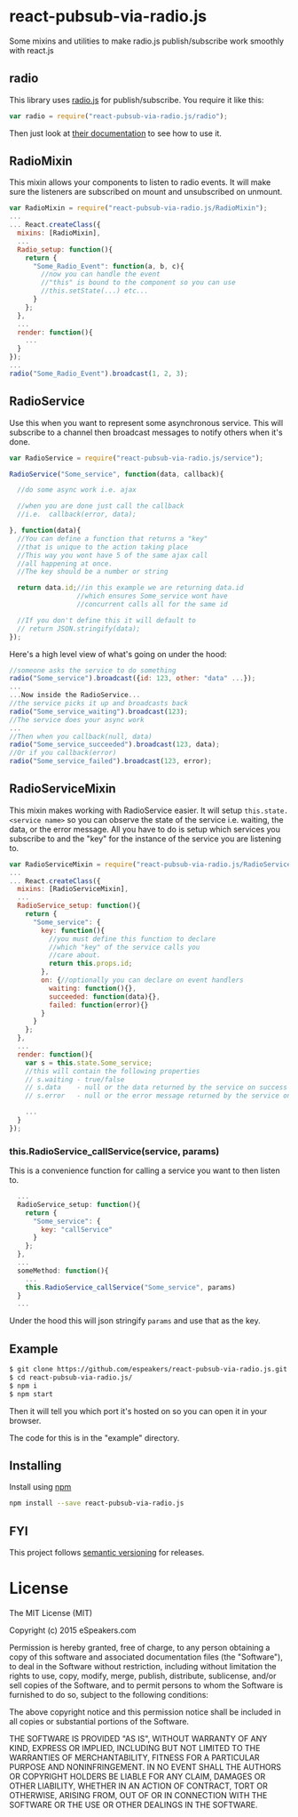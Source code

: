 # react-pubsub-via-radio.js
Some mixins and utilities to make radio.js publish/subscribe work smoothly with react.js

## radio
This library uses [radio.js](http://radio.uxder.com/) for publish/subscribe. You require it like this:
```js
var radio = require("react-pubsub-via-radio.js/radio");
```
Then just look at [their documentation](http://radio.uxder.com/documentation.html) to see how to use it.

## RadioMixin
This mixin allows your components to listen to radio events. It will make sure the listeners are subscribed on mount and unsubscribed on unmount.
```js
var RadioMixin = require("react-pubsub-via-radio.js/RadioMixin");
...
... React.createClass({
  mixins: [RadioMixin],
  ...
  Radio_setup: function(){
    return {
      "Some_Radio_Event": function(a, b, c){
        //now you can handle the event
        //"this" is bound to the component so you can use
        //this.setState(...) etc...
      }
    };
  },
  ...
  render: function(){
    ...
  }
});
...
radio("Some_Radio_Event").broadcast(1, 2, 3);
```

## RadioService
Use this when you want to represent some asynchronous service. This will subscribe to a channel then broadcast messages to notify others when it's done.
```js
var RadioService = require("react-pubsub-via-radio.js/service");

RadioService("Some_service", function(data, callback){

  //do some async work i.e. ajax

  //when you are done just call the callback
  //i.e.  callback(error, data);

}, function(data){
  //You can define a function that returns a "key"
  //that is unique to the action taking place
  //This way you wont have 5 of the same ajax call
  //all happening at once.
  //The key should be a number or string

  return data.id;//in this example we are returning data.id
                 //which ensures Some_service wont have
                 //concurrent calls all for the same id

  //If you don't define this it will default to
  // return JSON.stringify(data);
});
```
Here's a high level view of what's going on under the hood:
```js
//someone asks the service to do something
radio("Some_service").broadcast({id: 123, other: "data" ...});
...
...Now inside the RadioService...
//the service picks it up and broadcasts back
radio("Some_service_waiting").broadcast(123);
//The service does your async work
...
//Then when you callback(null, data)
radio("Some_service_succeeded").broadcast(123, data);
//Or if you callback(error)
radio("Some_service_failed").broadcast(123, error);
```

## RadioServiceMixin
This mixin makes working with RadioService easier. It will setup `this.state.<service name>` so you can observe the state of the service i.e. waiting, the data, or the error message. All you have to do is setup which services you subscribe to and the "key" for the instance of the service you are listening to.
```js
var RadioServiceMixin = require("react-pubsub-via-radio.js/RadioServiceMixin");
...
... React.createClass({
  mixins: [RadioServiceMixin],
  ...
  RadioService_setup: function(){
    return {
      "Some_service": {
        key: function(){
          //you must define this function to declare
          //which "key" of the service calls you
          //care about.
          return this.props.id;
        },
        on: {//optionally you can declare on event handlers
          waiting: function(){},
          succeeded: function(data){},
          failed: function(error){}
        }
      }
    };
  },
  ...
  render: function(){
    var s = this.state.Some_service;
    //this will contain the following properties
    // s.waiting - true/false
    // s.data    - null or the data returned by the service on success
    // s.error   - null or the error message returned by the service on failure

    ...
  }
});
```

### this.RadioService_callService(service, params)
This is a convenience function for calling a service you want to then listen to.
```js
  ...
  RadioService_setup: function(){
    return {
      "Some_service": {
        key: "callService"
      }
    };
  },
  ...
  someMethod: function(){
    ...
    this.RadioService_callService("Some_service", params)
  }
  ...
```
Under the hood this will json stringify `params` and use that as the key.

## Example
```sh
$ git clone https://github.com/espeakers/react-pubsub-via-radio.js.git
$ cd react-pubsub-via-radio.js/
$ npm i
$ npm start
```
Then it will tell you which port it's hosted on so you can open it in your browser.

The code for this is in the "example" directory.

## Installing
Install using [npm](https://www.npmjs.com/)
```sh
npm install --save react-pubsub-via-radio.js
```

## FYI

This project follows [semantic versioning](http://semver.org/) for releases.

# License

The MIT License (MIT)

Copyright (c) 2015 eSpeakers.com

Permission is hereby granted, free of charge, to any person obtaining a copy
of this software and associated documentation files (the "Software"), to deal
in the Software without restriction, including without limitation the rights
to use, copy, modify, merge, publish, distribute, sublicense, and/or sell
copies of the Software, and to permit persons to whom the Software is
furnished to do so, subject to the following conditions:

The above copyright notice and this permission notice shall be included in all
copies or substantial portions of the Software.

THE SOFTWARE IS PROVIDED "AS IS", WITHOUT WARRANTY OF ANY KIND, EXPRESS OR
IMPLIED, INCLUDING BUT NOT LIMITED TO THE WARRANTIES OF MERCHANTABILITY,
FITNESS FOR A PARTICULAR PURPOSE AND NONINFRINGEMENT. IN NO EVENT SHALL THE
AUTHORS OR COPYRIGHT HOLDERS BE LIABLE FOR ANY CLAIM, DAMAGES OR OTHER
LIABILITY, WHETHER IN AN ACTION OF CONTRACT, TORT OR OTHERWISE, ARISING FROM,
OUT OF OR IN CONNECTION WITH THE SOFTWARE OR THE USE OR OTHER DEALINGS IN THE
SOFTWARE.
